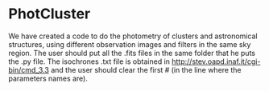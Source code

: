 # PhotCluster
We have created a code to do the photometry of clusters and astronomical structures, using different observation images and filters in the same sky region.
The user should put all the .fits files in the same folder that he puts the .py file. The isochrones .txt file is obtained in http://stev.oapd.inaf.it/cgi-bin/cmd_3.3 and the user should clear the first # (in the line where the parameters names are).
